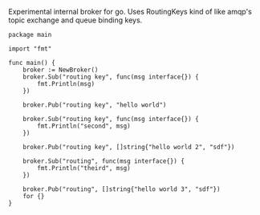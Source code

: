 Experimental internal broker for go. Uses RoutingKeys kind of like amqp's topic exchange and queue binding keys.
```
package main

import "fmt"

func main() {
    broker := NewBroker()
    broker.Sub("routing key", func(msg interface{}) {
        fmt.Println(msg)
    })

    broker.Pub("routing key", "hello world")

    broker.Sub("routing key", func(msg interface{}) {
        fmt.Println("second", msg)
    })

    broker.Pub("routing key", []string{"hello world 2", "sdf"})

    broker.Sub("routing", func(msg interface{}) {
        fmt.Println("theird", msg)
    })

    broker.Pub("routing", []string{"hello world 3", "sdf"})
    for {}
}
```

